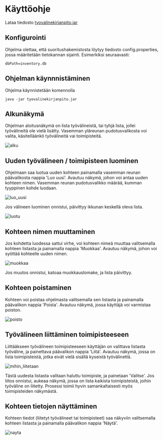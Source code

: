 # Käyttöohje

Lataa tiedosto [tyovalinekirjanpito.jar](https://github.com/ejronty/ot_harjoitus/releases/tag/viikko6)

## Konfigurointi

Ohjelma olettaa, että suoritushakemistosta löytyy tiedosto config.properties, jossa määritetään tietokannan sijainti. Esimerkiksi seuraavasti:
```
dbPath=inventory.db
```

## Ohjelman käynnnistäminen

Ohjelma käynnistetään komennolla
```
java -jar tyovalinekirjanpito.jar
```

## Alkunäkymä

Ohjelman aloitusnäkymä on lista työvälineistä, tai tyhjä lista, jollei työvälineitä ole vielä lisätty.
Vasemman yläreunan pudotusvalikosta voi valita, käsitelläänkö työvälineitä vai toimipisteitä.

![alku](kuvat/aloitus.png)

## Uuden työvälineen / toimipisteen luominen

Ohjelmaan saa luotua uuden kohteen painamalla vasemman reunan päävalikosta nappia 'Luo uusi'.
Avautuu näkymä, johon voi antaa uuden kohteen nimen. Vasemman reunan pudotusvalikko määrää, kumman tyyppinen kohde luodaan.

![luo_uusi](kuvat/luo_uusi.png)

Jos välineen luominen onnistui, päivittyy ikkunan keskellä oleva lista.

![luotu](kuvat/luotu.png)

## Kohteen nimen muuttaminen

Jos kohdetta luodessa sattui virhe, voi kohteen nimeä muuttaa valitsemalla kohteen listasta ja painamalla nappia 'Muokkaa'. Avautuu näkymä, johon voi syöttää kohteelle uuden nimen.

![muokkaa](kuvat/muokkaa.png)

Jos muutos onnistui, katoaa muokkauslomake, ja lista päivittyy.

## Kohteen poistaminen

Kohteen voi poistaa ohjelmasta valitsemalla sen listasta ja painamalla päävalikon nappia 'Poista'.
Avautuu näkymä, jossa käyttäjä voi varmistaa poiston.

![poisto](kuvat/poistetaanko.png)

## Työvälineen liittäminen toimipisteeseen

Liittääkseen työvälineen toimipisteeseen käyttäjän on valittava listasta työväline, ja painettava päävalikon nappia 'Liitä'.
Avautuu näkymä, jossa on lista toimipisteistä, jotka eivät vielä sisällä kyseistä työvälinettä.

![mihin_liitetaan](kuvat/mihin_liitetaan.png)

Tästä uudesta listasta valitaan haluttu toimipiste, ja painetaan 'Valitse'. Jos liitos onnistui, aukeaa näkymä, jossa on lista kaikista toimipisteistä, joihin työväline on liitetty.
Prosessi toimii hyvin samankaltaisesti myös toimipisteiden näkymästä.

## Kohteen tietojen näyttäminen

Kohteen tiedot (liitetyt työvälineet tai toimipisteet) saa näkyviin valitsemalla kohteen listasta ja painamalla päävalikon nappia 'Näytä'.

![nayta](kuvat/nayta.png)
